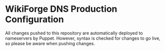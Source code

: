 # WikiForge DNS Production Configuration

All changes pushed to this repository are automatically deployed to nameservers by Puppet. However, syntax is checked for changes to go live, so please be aware when pushing changes.